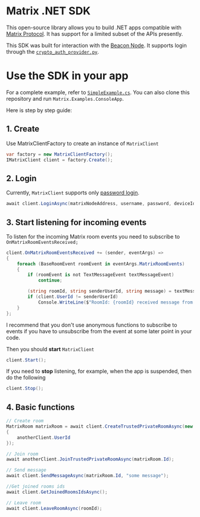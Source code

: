 # **Matrix .NET SDK**

This open-source library allows you to build .NET apps compatible with [Matrix Protocol](http://www.matrix.org).
It has support for a limited subset of the APIs presently. 

This SDK was built for interaction with the [Beacon Node](https://github.com/airgap-it/beacon-node). It supports login through the [`crypto_auth_provider.py`](https://github.com/airgap-it/beacon-node/blob/master/docker/crypto_auth_provider.py).  


# Use the SDK in your app
For a complete example, refer to [`SimpleExample.cs`](https://github.com/baking-bad/matrix-dotnet-sdk/blob/main/Matrix.Sdk.Sample.Console/SimpleExample.cs).
You can also clone this repository and run `Matrix.Examples.ConsoleApp`.

Here is step by step guide:

## 1. Create 
Use MatrixClientFactory to create an instance of `MatrixClient`
```cs
var factory = new MatrixClientFactory();
IMatrixClient client = factory.Create();
```

## 2. Login
Currently, `MatrixClient` supports only [password login](https://spec.matrix.org/v1.1/client-server-api/#password-based).

```cs
await client.LoginAsync(matrixNodeAddress, username, password, deviceId);
```

## 3. Start listening for incoming events
To listen for the incoming Matrix room events you need to subscribe to `OnMatrixRoomEventsReceived;`

```cs
client.OnMatrixRoomEventsReceived += (sender, eventArgs) =>
{
    foreach (BaseRoomEvent roomEvent in eventArgs.MatrixRoomEvents)
    {
        if (roomEvent is not TextMessageEvent textMessageEvent)
            continue;

        (string roomId, string senderUserId, string message) = textMessageEvent;
        if (client.UserId != senderUserId)
            Console.WriteLine($"RoomId: {roomId} received message from {senderUserId}: {message}.");
    }
};
```

I recommend that you don't use anonymous functions to subscribe to events if you have to unsubscribe from the event at some later point in your code.

Then you should **start** `MatrixClient`
```cs
client.Start();
```
If you need to **stop** listening, for example, when the app is suspended, then do the following
```cs
client.Stop();
```
## 4. Basic functions

```cs
// Create room
MatrixRoom matrixRoom = await client.CreateTrustedPrivateRoomAsync(new[]
{
    anotherClient.UserId
});

// Join room
await anotherClient.JoinTrustedPrivateRoomAsync(matrixRoom.Id);

// Send message
await client.SendMessageAsync(matrixRoom.Id, "some message");

//Get joined rooms ids
await client.GetJoinedRoomsIdsAsync();

// Leave room
await client.LeaveRoomAsync(roomId);
```
